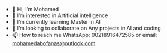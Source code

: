 - 👋 Hi, I’m Mohamed
- 👀 I’m interested in Artificial intelligence
- 🌱 I’m currently learning Master in AI
- 💞️ I’m looking to collaborate on Any projects in AI and coding
- 📫 How to reach me WhatsApp: 00218916472585 or email: mohamedabofanas@outlook.com

<!---
mohamed-abofanas/mohamed-abofanas is a ✨ special ✨ repository because its `README.md` (this file) appears on your GitHub profile.
You can click the Preview link to take a look at your changes.
--->
